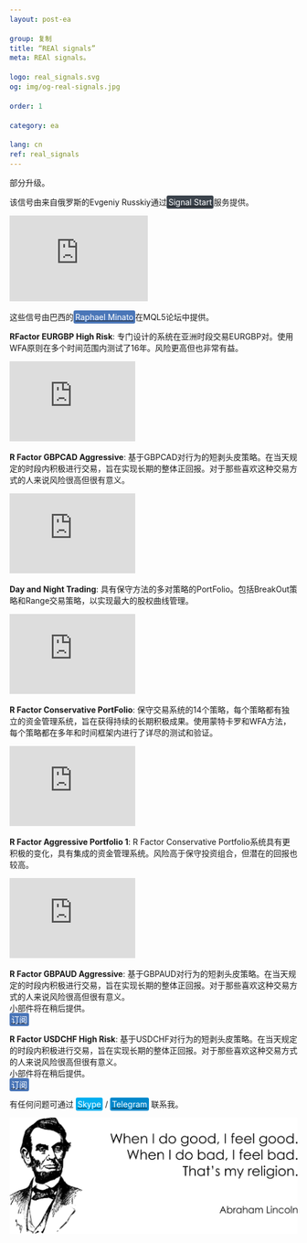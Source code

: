 ```yaml
---
layout: post-ea

group: 复制
title: “REAl signals”
meta: REAl signals。

logo: real_signals.svg
og: img/og-real-signals.jpg

order: 1

category: ea

lang: cn
ref: real_signals
---
```


部分升级。

该信号由来自俄罗斯的Evgeniy Russkiy通过<a href="https://www.signalstart.com/analysis/real-signal/50865" target="_blank"><span style="background-color:#3b434c; color:white; padding:3px; border-radius: 3px">Signal Start</span></a>服务提供。  
<iframe frameborder="0" width="242" height="150" src="https://www.signalstart.com/zh/widgets/1/50865?colors=578EBE,FFFFFF,004782"></iframe>

这些信号由巴西的<a href="https://www.mql5.com/zh/users/johnmacknamara" target="_blank"><span style="background-color:#4a76b8; color:white; padding:3px; border-radius: 3px">Raphael Minato</span></a>在MQL5论坛中提供。

**RFactor EURGBP High Risk**: 专门设计的系统在亚洲时段交易EURGBP对。使用WFA原则在多个时间范围内测试了16年。风险更高但也非常有益。  
<iframe frameborder="0" width="220" height="140" src="https://www.mql5.com/zh/signals/widget/signal/3ps8"></iframe>

**R Factor GBPCAD Aggressive**: 基于GBPCAD对行为的短剥头皮策略。在当天规定的时段内积极进行交易，旨在实现长期的整体正回报。对于那些喜欢这种交易方式的人来说风险很高但很有意义。  
<iframe frameborder="0" width="220" height="140" src="https://www.mql5.com/zh/signals/widget/signal/3qz7"></iframe>

**Day and Night Trading**: 具有保守方法的多对策略的PortFolio。包括BreakOut策略和Range交易策略，以实现最大的股权曲线管理。  
<iframe frameborder="0" width="220" height="140" src="https://www.mql5.com/zh/signals/widget/signal/3ps9"></iframe>

**R Factor Conservative PortFolio**: 保守交易系统的14个策略，每个策略都有独立的资金管理系统，旨在获得持续的长期积极成果。使用蒙特卡罗和WFA方法，每个策略都在多年和时间框架内进行了详尽的测试和验证。  
<iframe frameborder="0" width="220" height="140" src="https://www.mql5.com/zh/signals/widget/signal/3psa"></iframe>

**R Factor Aggressive Portfolio 1**: R Factor Conservative Portfolio系统具有更积极的变化，具有集成的资金管理系统。风险高于保守投资组合，但潜在的回报也较高。  
<iframe frameborder="0" width="220" height="140" src="https://www.mql5.com/zh/signals/widget/signal/3psb"></iframe>

**R Factor GBPAUD Aggressive**: 基于GBPAUD对行为的短剥头皮策略。在当天规定的时段内积极进行交易，旨在实现长期的整体正回报。对于那些喜欢这种交易方式的人来说风险很高但很有意义。  
小部件将在稍后提供。  
<a href="https://www.mql5.com/zh/signals/477486" target="_blank"><span style="background-color:#4a76b8; color:white; padding:3px; border-radius: 3px">订阅</span></a>

**R Factor USDCHF High Risk**: 基于USDCHF对行为的短剥头皮策略。在当天规定的时段内积极进行交易，旨在实现长期的整体正回报。对于那些喜欢这种交易方式的人来说风险很高但很有意义。  
小部件将在稍后提供。  
<a href="https://www.mql5.com/zh/signals/530561" target="_blank"><span style="background-color:#4a76b8; color:white; padding:3px; border-radius: 3px">订阅</span></a>

有任何问题可通过 <a href="skype:chutkoy89?call" target="_blank"><span style="background-color:#00aff0; color:white; padding:3px; border-radius: 3px">Skype</span></a> / <a href="https://t.me/chutkoy" target="_blank"><span style="background-color:#0088cc; color:white; padding:3px; border-radius: 3px">Telegram</span></a> 联系我。

<a data-fancybox="gallery" href="/img/programming/Lincoln.png"><img src="/img/programming/Lincoln.png" alt=""></a>
